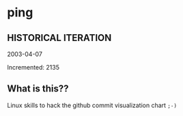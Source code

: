 # ping

## HISTORICAL ITERATION
2003-04-07

Incremented: 2135

## What is this?? 
Linux skills to hack the github commit visualization chart `;-)`
